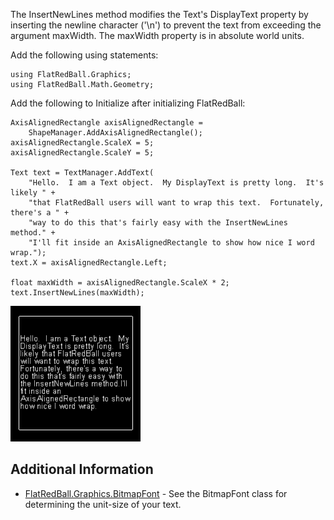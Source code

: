 The InsertNewLines method modifies the Text's DisplayText property by inserting the newline character ('\n') to prevent the text from exceeding the argument maxWidth. The maxWidth property is in absolute world units.

Add the following using statements:

    using FlatRedBall.Graphics;
    using FlatRedBall.Math.Geometry;

Add the following to Initialize after initializing FlatRedBall:

    AxisAlignedRectangle axisAlignedRectangle =
        ShapeManager.AddAxisAlignedRectangle();
    axisAlignedRectangle.ScaleX = 5;
    axisAlignedRectangle.ScaleY = 5;

    Text text = TextManager.AddText(
        "Hello.  I am a Text object.  My DisplayText is pretty long.  It's likely " +
        "that FlatRedBall users will want to wrap this text.  Fortunately, there's a " +
        "way to do this that's fairly easy with the InsertNewLines method." +
        "I'll fit inside an AxisAlignedRectangle to show how nice I word wrap.");
    text.X = axisAlignedRectangle.Left;

    float maxWidth = axisAlignedRectangle.ScaleX * 2;
    text.InsertNewLines(maxWidth);

![InsertNewLines.png](/media/migrated_media-InsertNewLines.png)

## Additional Information

-   [FlatRedBall.Graphics.BitmapFont](/frb/docs/index.php?title=FlatRedBall.Graphics.BitmapFont.md "FlatRedBall.Graphics.BitmapFont") - See the BitmapFont class for determining the unit-size of your text.
